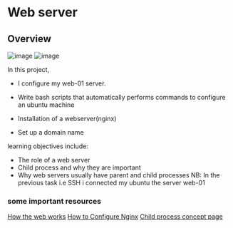 # Web server

## Overview
![image](https://github.com/arkoaikins/alx-system_engineering-devops/assets/110135034/a2e29fe8-cf37-4b10-afbe-ab1bce4ce3d1)
![image](https://github.com/arkoaikins/alx-system_engineering-devops/assets/110135034/4ef2b14a-8a6b-48d5-aea0-0fb9f211268a)


In this project,
- I configure my web-01 server.
- Write bash scripts that automatically performs commands to configure an ubuntu machine

- Installation of a webserver(nginx)
- Set up a domain name


learning objectives include:
- The role of a web server
- Child process and why they are important
- Why web servers usually have parent and child processes
NB: In the previous task i.e SSH i connected my ubuntu the server web-01

### some important resources
[How the web works](https://intranet.alxswe.com/rltoken/6TI3HiyFdwrbXWKVF24Gxw)
[How to Configure Nginx](https://intranet.alxswe.com/rltoken/zKrpVxWuUHVdW4URAjdFbw)
[Child process concept page](https://intranet.alxswe.com/rltoken/Ar18u5sRis1fkvkVgzdcqg)
